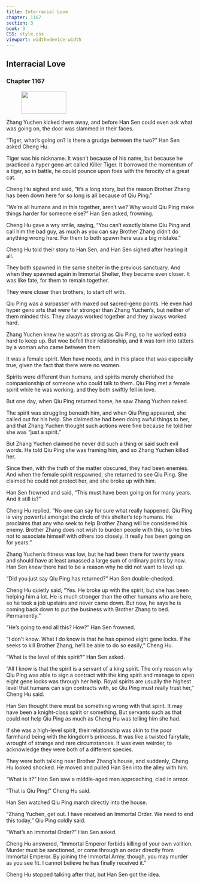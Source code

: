 ```yaml
---
title: Interracial Love
chapter: 1167
section: 3
book: 3
CSS: style.css
viewport: width=device-width
---
```


## Interracial Love

### Chapter 1167

<figure>
	<img src="../Images/gem.gif" alt="" id="gem" width="120" height="60" />
</figure>

Zhang Yuchen kicked them away, and before Han Sen could even ask what was going on, the door was slammed in their faces.

“Tiger, what’s going on? Is there a grudge between the two?” Han Sen asked Cheng Hu.

Tiger was his nickname. It wasn’t because of his name, but because he practiced a hyper geno art called Killer Tiger. It borrowed the momentum of a tiger, so in battle, he could pounce upon foes with the ferocity of a great cat.

Cheng Hu sighed and said, “It’s a long story, but the reason Brother Zhang has been down here for so long is all because of Qiu Ping.”

“We’re all humans and in this together, aren’t we? Why would Qiu Ping make things harder for someone else?” Han Sen asked, frowning.

Cheng Hu gave a wry smile, saying, “You can’t exactly blame Qiu Ping and call him the bad guy, as much as you can say Brother Zhang didn’t do anything wrong here. For them to both spawn here was a big mistake.”

Cheng Hu told their story to Han Sen, and Han Sen sighed after hearing it all.

They both spawned in the same shelter in the previous sanctuary. And when they spawned again in Immortal Shelter, they became even closer. It was like fate, for them to remain together.

They were closer than brothers, to start off with.

Qiu Ping was a surpasser with maxed out sacred-geno points. He even had hyper geno arts that were far stronger than Zhang Yuchen’s, but neither of them minded this. They always worked together and they always worked hard.

Zhang Yuchen knew he wasn’t as strong as Qiu Ping, so he worked extra hard to keep up. But woe befell their relationship, and it was torn into tatters by a woman who came between them.

It was a female spirit. Men have needs, and in this place that was especially true, given the fact that there were no women.

Spirits were different than humans, and spirits merely cherished the companionship of someone who could talk to them. Qiu Ping met a female spirit while he was working, and they both swiftly fell in love.

But one day, when Qiu Ping returned home, he saw Zhang Yuchen naked.

The spirit was struggling beneath him, and when Qiu Ping appeared, she called out for his help. She claimed he had been doing awful things to her, and that Zhang Yuchen thought such actions were fine because he told her she was “just a spirit.”

But Zhang Yuchen claimed he never did such a thing or said such evil words. He told Qiu Ping she was framing him, and so Zhang Yuchen killed her.

Since then, with the truth of the matter obscured, they had been enemies. And when the female spirit respawned, she returned to see Qiu Ping. She claimed he could not protect her, and she broke up with him.

Han Sen frowned and said, “This must have been going on for many years. And it still is?”

Cheng Hu replied, “No one can say for sure what really happened. Qiu Ping is very powerful amongst the circle of this shelter’s top humans. He proclaims that any who seek to help Brother Zhang will be considered his enemy. Brother Zhang does not wish to burden people with this, so he tries not to associate himself with others too closely. It really has been going on for years.”

Zhang Yuchen’s fitness was low, but he had been there for twenty years and should have at least amassed a large sum of ordinary points by now. Han Sen knew there had to be a reason why he did not want to level up.

“Did you just say Qiu Ping has returned?” Han Sen double-checked.

Cheng Hu quietly said, “Yes. He broke up with the spirit, but she has been helping him a lot. He is much stronger than the other humans who are here, so he took a job upstairs and never came down. But now, he says he is coming back down to put the business with Brother Zhang to bed. Permanently.”

“He’s going to end all this? How?” Han Sen frowned.

“I don’t know. What I do know is that he has opened eight gene locks. If he seeks to kill Brother Zhang, he’ll be able to do so easily,” Cheng Hu.

“What is the level of this spirit?” Han Sen asked.

“All I know is that the spirit is a servant of a king spirit. The only reason why Qiu Ping was able to sign a contract with the king spirit and manage to open eight gene locks was through her help. Royal spirits are usually the highest level that humans can sign contracts with, so Qiu Ping must really trust her,” Cheng Hu said.

Han Sen thought there must be something wrong with that spirit. It may have been a knight-class spirit or something. But servants such as that could not help Qiu Ping as much as Cheng Hu was telling him she had.

If she was a high-level spirit, their relationship was akin to the poor farmhand being with the kingdom’s princess. It was like a twisted fairytale, wrought of strange and rare circumstances. It was even weirder, to acknowledge they were both of a different species.

They were both talking near Brother Zhang’s house, and suddenly, Cheng Hu looked shocked. He moved and pulled Han Sen into the alley with him.

“What is it?” Han Sen saw a middle-aged man approaching, clad in armor.

“That is Qiu Ping!” Cheng Hu said.

Han Sen watched Qiu Ping march directly into the house.

“Zhang Yuchen, get out. I have received an Immortal Order. We need to end this today,” Qiu Ping coldly said.

“What’s an Immortal Order?” Han Sen asked.

Cheng Hu answered, “Immortal Emperor forbids killing of your own volition. Murder must be sanctioned, or come through an order directly from Immortal Emperor. By joining the Immortal Army, though, you may murder as you see fit. I cannot believe he has finally received it.”

Cheng Hu stopped talking after that, but Han Sen got the idea.